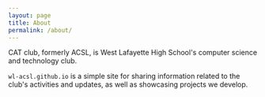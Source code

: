 ```yaml
---
layout: page
title: About
permalink: /about/
---
```


CAT club, formerly ACSL, is West Lafayette High School's computer science and technology club.

`wl-acsl.github.io` is a simple site for sharing information related to the club's activities and updates, as well as showcasing projects we develop.


